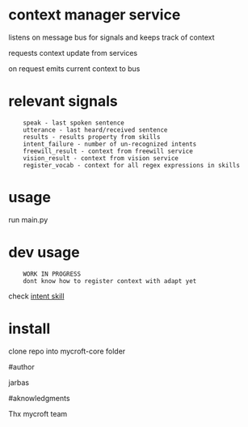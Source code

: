 # context manager service

listens on message bus for signals and keeps track of context

requests context update from services

on request emits current context to bus

# relevant signals

        speak - last spoken sentence
        utterance - last heard/received sentence
        results - results property from skills
        intent_failure - number of un-recognized intents
        freewill_result - context from freewill service
        vision_result - context from vision service
        register_vocab - context for all regex expressions in skills

# usage

run main.py

# dev usage
        WORK IN PROGRESS
        dont know how to register context with adapt yet
check [intent skill](https://github.com/JarbasAI/jarbas-core/blob/dev/mycroft/skills/intent/__init__.py)

# install

clone repo into mycroft-core folder

#author

jarbas

#aknowledgments

Thx mycroft team